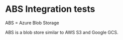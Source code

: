 # ABS Integration tests

ABS = Azure Blob Storage

ABS is a blob store similar to AWS S3 and Google GCS.
